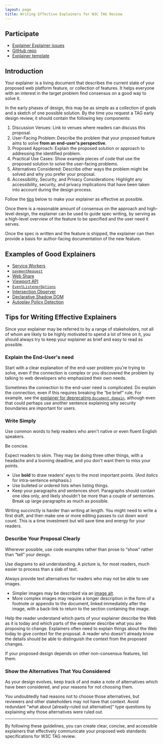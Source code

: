 ```yaml
---
layout: page
title: Writing Effective Explainers for W3C TAG Review
---
```


## Participate

- [Explainer Explainer issues](https://github.com/w3ctag/tag.w3.org/labels/explainer%20explainer)
- [GitHub
  repo](https://github.com/w3ctag/tag.w3.org/blob/main/explainers/index.md)
- [Explainer
  template](https://github.com/w3ctag/tag.w3.org/blob/main/explainers/template.md)

## Introduction

Your explainer is a living document that describes the current state of your proposed web platform feature, or collection of features.
It helps everyone with an interest in the target problem find consensus on a good way to solve it.

In the early phases of design, this may be as simple as a collection of goals and a sketch of one possible solution.
By the time you request a TAG early design review,
it should contain the following key components:

1. Discussion Venues:
   Link to venues where readers can discuss this proposal.
1. User-Facing Problem:
   Describe the problem that your proposed feature aims to solve **from an end-user's perspective**.
1. Proposed Approach:
   Explain the proposed solution or approach to addressing the identified problem.
1. Practical Use Cases:
   Show example pieces of code that use the proposed solution to solve the user-facing problems.
1. Alternatives Considered:
   Describe other ways the problem might be solved and why you prefer your proposal.
1. Accessibility, Security, and Privacy Considerations:
   Highlight any accessibility, security, and privacy implications that have been taken into account
   during the design process.

Follow the [tips](#tips) below to make your explainer as effective as possible.

Once there is a reasonable amount of consensus on the approach and high-level design,
the explainer can be used to guide spec writing,
by serving as a high-level overview of the feature to be specified and the user need it serves.

Once the spec is written and the feature is shipped,
the explainer can then provide a basis for author-facing documentation of the new feature.

## Examples of Good Explainers

- [Service Workers](https://github.com/w3c/ServiceWorker/blob/master/explainer.md)
- [`paymentRequest`](https://github.com/zkoch/paymentrequest/blob/gh-pages/docs/explainer.md)
- [Web Share](https://github.com/WICG/web-share/blob/master/docs/explainer.md)
- [Viewport API](https://github.com/WICG/ViewportAPI/blob/gh-pages/README.md)
- [`EventListenerOptions`](https://github.com/WICG/EventListenerOptions/blob/gh-pages/explainer.md)
- [Intersection Observer](https://github.com/w3c/IntersectionObserver/blob/master/explainer.md)
- [Declarative Shadow DOM](https://github.com/mfreed7/declarative-shadow-dom/blob/master/README.md)
- [Autoplay Policy Detection](https://github.com/w3c/autoplay/blob/main/README.md)

<a id="tips"></a>
## Tips for Writing Effective Explainers

Since your explainer may be referred to by a range of stakeholders,
not all of whom are likely to be highly motivated to spend a lot of time on it,
you should always try to keep your explainer as brief and easy to read as possible.

### Explain the End-User's need

Start with a clear explanation of the end-user problem you're trying to solve,
even if the connection is complex or
you discovered the problem by talking to web developers who emphasized their own needs.

Sometimes the connection to the end-user need is complicated.
Do explain the connection,
even if this requires breaking the “be brief” rule.
For example, see the
[explainer for deprecating `document.domain`](https://github.com/mikewest/deprecating-document-domain/#a-problem),
although even that could perhaps use another sentence
explaining why security boundaries are important for users.

### Write Simply

Use common words to help readers who aren't native or even fluent English speakers.

Be concise.

Expect readers to skim.
They may be doing three other things, with a headache and a looming deadline,
and you don't want them to miss your points.

- Use **bold** to draw readers' eyes to the most important points.
  (And _italics_ for intra-sentence emphasis.)
- Use bulleted or ordered lists when listing things.
- Keep your paragraphs and sentences short. Paragraphs should contain one idea only, and likely shouldn't be more than a couple of sentences. Break up large paragraphs as much as possible.

Writing succinctly is harder than writing at length.
You might need to write a first draft,
and then make one or more editing passes to cut down word count.
This is a time investment but will save time and energy for your readers.

### Describe Your Proposal Clearly

Wherever possible, use code examples rather than prose to “show” rather than “tell” your design.

Use diagrams to aid understanding.
A picture is, for most readers, much easier to process than a slab of text.

Always provide text alternatives for readers who may not be able to see images.

- Simpler images may be described via an [image alt](https://webaim.org/techniques/alttext/#complex).
- More complex images may require a longer description in the form of a footnote or appendix to the document, linked immediately after the image, with a back-link to return to the section containing the image.

Help the reader understand which parts of your explainer describe the Web as it is today and which parts of the explainer describe what you are proposing to change.  Explainers often need to explain things about the Web today to give context for the proposal.  A reader who doesn't already know the details should be able to distinguish the context from the proposed changes.

If your proposed design depends on other non-consensus features, list them.

### Show the Alternatives That You Considered

As your design evolves, keep track of and make a note of alternatives which have been considered, and your reasons for not choosing them.

You undoubtedly had reasons not to choose those alternatives, but reviewers and other stakeholders may not have that context. Avoid redundant "what about [already-ruled out alternative]" type questions by explaining why those alternatives were ruled out.

----

By following these guidelines, you can create clear, concise, and accessible explainers that effectively communicate your proposed web standards specifications for W3C TAG review.
